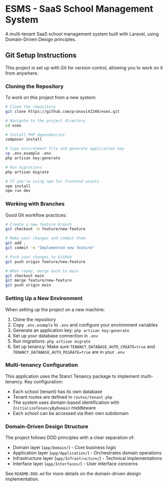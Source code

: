 # ESMS - SaaS School Management System

A multi-tenant SaaS school management system built with Laravel, using Domain-Driven Design principles.

## Git Setup Instructions

This project is set up with Git for version control, allowing you to work on it from anywhere.

### Cloning the Repository

To work on this project from a new system:

```bash
# Clone the repository
git clone https://github.com/pranav142240/esms.git

# Navigate to the project directory
cd esms

# Install PHP dependencies
composer install

# Copy environment file and generate application key
cp .env.example .env
php artisan key:generate

# Run migrations
php artisan migrate

# If you're using npm for frontend assets
npm install
npm run dev
```

### Working with Branches

Good Git workflow practices:

```bash
# Create a new feature branch
git checkout -b feature/new-feature

# Make your changes and commit them
git add .
git commit -m "Implemented new feature"

# Push your changes to GitHub
git push origin feature/new-feature

# When ready, merge back to main
git checkout main
git merge feature/new-feature
git push origin main
```

### Setting Up a New Environment

When setting up the project on a new machine:

1. Clone the repository
2. Copy `.env.example` to `.env` and configure your environment variables
3. Generate an application key: `php artisan key:generate`
4. Set up your database connection in `.env`
5. Run migrations: `php artisan migrate`
6. Set up tenancy: Make sure `TENANCY_DATABASE_AUTO_CREATE=true` and `TENANCY_DATABASE_AUTO_MIGRATE=true` are in your `.env`

### Multi-tenancy Configuration

This application uses the Stancl Tenancy package to implement multi-tenancy. Key configuration:

- Each school (tenant) has its own database
- Tenant routes are defined in `routes/tenant.php`
- The system uses domain-based identification with `InitializeTenancyByDomain` middleware
- Each school can be accessed via their own subdomain

### Domain-Driven Design Structure

The project follows DDD principles with a clear separation of:

- Domain layer (`app/Domain/`) - Core business logic
- Application layer (`app/Application/`) - Orchestrates domain operations
- Infrastructure layer (`app/Infrastructure/`) - Technical implementations
- Interface layer (`app/Interfaces/`) - User interface concerns

See `README-DDD.md` for more details on the domain-driven design implementation.
